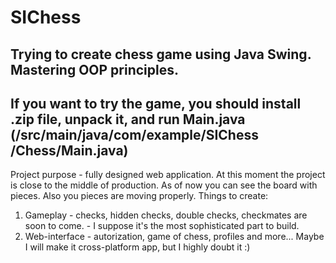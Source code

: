 # SIChess

Trying to create chess game using Java Swing. Mastering OOP principles. 
----------------------------------------------------------------------
If you want to try the game, you should install .zip file, unpack it, and run Main.java (/src/main/java/com/example/SIChess
/Chess/Main.java)
----------------------------------------------------------------------
Project purpose - fully designed web application.
At this moment the project is close to the middle of production. As of now you can see the board with pieces. Also you pieces are moving properly.
Things to create: 
1. Gameplay - checks, hidden checks, double checks, checkmates are soon to come. - I suppose it's the most sophisticated part to build.
2. Web-interface - autorization, game of chess, profiles and more...
Maybe I will make it cross-platform app, but I highly doubt it :)
